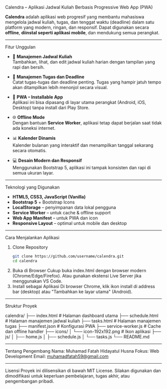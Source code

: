  Calendra – Aplikasi Jadwal Kuliah Berbasis Progressive Web App (PWA)

**Calendra** adalah aplikasi web progresif yang membantu mahasiswa mengelola jadwal kuliah, tugas, dan tenggat waktu (deadline) dalam satu platform yang modern, ringan, dan responsif. Dapat digunakan secara **offline**, **diinstal seperti aplikasi mobile**, dan mendukung semua perangkat.

---

 Fitur Unggulan

- 📆 **Manajemen Jadwal Kuliah**  
  Tambahkan, lihat, dan edit jadwal kuliah harian dengan tampilan yang rapi dan bersih.

- 📝 **Manajemen Tugas dan Deadline**  
  Catat tugas-tugas dan deadline penting. Tugas yang hampir jatuh tempo akan ditampilkan lebih menonjol secara visual.

- 📱 **PWA – Installable App**  
  Aplikasi ini bisa dipasang di layar utama perangkat (Android, iOS, Desktop) tanpa install dari Play Store.

- 🌐 **Offline Mode**  
  Dengan bantuan **Service Worker**, aplikasi tetap dapat berjalan saat tidak ada koneksi internet.

- 📊 **Kalender Dinamis**  
  Kalender bulanan yang interaktif dan menampilkan tanggal sekarang secara otomatis.

- 💻 **Desain Modern dan Responsif**  
  Menggunakan Bootstrap 5, aplikasi ini tampak konsisten dan rapi di semua ukuran layar.

---

 Teknologi yang Digunakan

- **HTML5, CSS3, JavaScript (Vanilla)**
- **Bootstrap 5** + Bootstrap Icons
- **LocalStorage** – penyimpanan data lokal pengguna
- **Service Worker** – untuk cache & offline support
- **Web App Manifest** – untuk PWA dan icon
- **Responsive Layout** – optimal untuk mobile dan desktop

---

 Cara Menjalankan Aplikasi

1. Clone Repository
    ```bash
    git clone https://github.com/username/calendra.git
    cd calendra
2. Buka di Browser
    Cukup buka index.html dengan browser modern (Chrome/Edge/Firefox).
    Atau gunakan ekstensi Live Server jika menggunakan VS Code.
3. Install sebagai Aplikasi
    Di browser Chrome, klik ikon install di address bar (desktop) atau "Tambahkan ke layar utama" (Android).

---

Struktur Proyek

calendra/
├── index.html            # Halaman dashboard utama
├── schedule.html         # Halaman manajemen jadwal kuliah
├── tasks.html            # Halaman manajemen tugas
├── manifest.json         # Konfigurasi PWA
├── service-worker.js     # Cache dan offline handler
├── icons/
│   └── icon-192x192.png  # Ikon aplikasi
├── js/
│   ├── home.js
│   ├── schedule.js
│   └── tasks.js
└── README.md

---

Tentang Pengembang
Nama: Muhamad Fatah Hidayatul Husna
Fokus: Web Development
Email: muhamadfatah59@gmail.com

---

Lisensi
Proyek ini dilisensikan di bawah MIT License.
Silakan digunakan dan dimodifikasi untuk keperluan pembelajaran, tugas akhir, atau pengembangan pribadi.